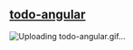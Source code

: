 [todo-angular]([https://www.google.com](https://todo-angular0202.netlify.app/))
---
![Uploading todo-angular.gif…]()
